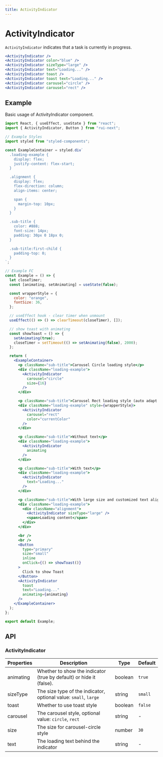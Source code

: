 ```yaml
---
title: ActivityIndicator
---
```


# ActivityIndicator

`ActivityIndicator` indicates that a task is currently in progress.

```jsx
<ActivityIndicator />
<ActivityIndicator color="blue" />
<ActivityIndicator sizeType="large" />
<ActivityIndicator text="Loading..." />
<ActivityIndicator toast />
<ActivityIndicator toast text="Loading..." />
<ActivityIndicator carousel="circle" />
<ActivityIndicator carousel="rect" />
```

## Example

Basic usage of ActivityIndicator component.

```jsx live=local
import React, { useEffect, useState } from "react";
import { ActivityIndicator, Button } from "rui-next";

// Example Styles
import styled from "styled-components";

const ExampleContainer = styled.div`
  .loading-example {
    display: flex;
    justify-content: flex-start;
  }

  .alignment {
    display: flex;
    flex-direction: column;
    align-items: center;

    span {
      margin-top: 10px;
    }
  }

  .sub-title {
    color: #888;
    font-size: 14px;
    padding: 30px 0 18px 0;
  }

  .sub-title:first-child {
    padding-top: 0;
  }
`;

// Example FC
const Example = () => {
  let closeTimer;
  const [animating, setAnimating] = useState(false);

  const wrapperStyle = {
    color: "orange",
    fontSize: 36,
  };

  // useEffect hook - clear timer when unmount
  useEffect(() => () => clearTimeout(closeTimer), []);

  // show toast with animating
  const showToast = () => {
    setAnimating(true);
    closeTimer = setTimeout(() => setAnimating(false), 2000);
  };

  return (
    <ExampleContainer>
      <p className="sub-title">Carousel Circle loading style</p>
      <div className="loading-example">
        <ActivityIndicator
          carousel="circle"
          size={16}
        />
      </div>

      <p className="sub-title">Carousel Rect loading style (auto adapt to the color/font-size of wrapper)</p>
      <div className="loading-example" style={wrapperStyle}>
        <ActivityIndicator
          carousel="rect"
          color="currentColor"
        />
      </div>

      <p className="sub-title">Without text</p>
      <div className="loading-example">
        <ActivityIndicator
          animating
        />
      </div>

      <p className="sub-title">With text</p>
      <div className="loading-example">
        <ActivityIndicator
          text="Loading..."
        />
      </div>

      <p className="sub-title">With large size and customized text alignment</p>
      <div className="loading-example">
        <div className="alignment">
          <ActivityIndicator sizeType="large" />
          <span>Loading content</span>
        </div>
      </div>

      <br />
      <br />
      <Button
        type="primary"
        size="small"
        inline
        onClick={() => showToast()}
      >
        Click to show Toast
      </Button>
      <ActivityIndicator
        toast
        text="Loading..."
        animating={animating}
      />
    </ExampleContainer>
  );
};

export default Example;
```

## API

### ActivityIndicator

Properties | Description | Type | Default
-----------|------------|------|--------
| animating | Whether to show the indicator (true by default) or hide it (false). | boolean | `true` |
| sizeType | The size type of the indicator, optional value: `small`, `large` | string | `small` |
| toast | Whether to use toast style | boolean | `false` |
| carousel | The carousel style, optional value: `circle`, `rect` | string | - |
| size | The size for carousel-circle style | number | `30` |
| text | The loading text behind the indicator | string | - |
